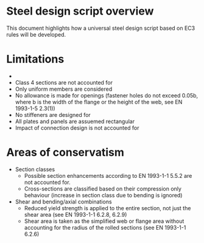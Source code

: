 # Steel design script overview
This document highlights how a universal steel design script based on EC3 rules will be developed.

# Limitations
* 
* Class 4 sections are not accounted for
* Only uniform members are considered
* No allowance is made for openings (fastener holes do not exceed 0.05b, where b is the width of the flange or the height of the web, see EN 1993-1-5 2.3(1))
* No stiffeners are designed for
* All plates and panels are assuemed rectangular
* Impact of connection design is not accounted for

# Areas of conservatism
* Section classes
  * Possible section enhancements according to EN 1993-1-1 5.5.2 are not accounted for.
  * Cross-sections are classified based on their compression only behaviour (increase in section class due to bending is ignored)
* Shear and bending/axial combinations
  * Reduced yield strength is applied to the entire section, not just the shear area (see EN 1993-1-1 6.2.8, 6.2.9)
  * Shear area is taken as the simplified web or flange area without accounting for the radius of the rolled sections (see EN 1993-1-1 6.2.6)
